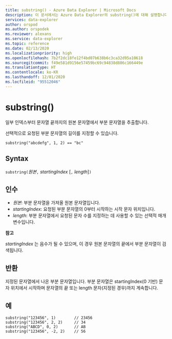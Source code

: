 ```yaml
---
title: substring() - Azure Data Explorer | Microsoft Docs
description: 이 문서에서는 Azure Data Explorer의 substring()에 대해 설명합니다.
services: data-explorer
author: orspod
ms.author: orspodek
ms.reviewer: alexans
ms.service: data-explorer
ms.topic: reference
ms.date: 02/13/2020
ms.localizationpriority: high
ms.openlocfilehash: 7b2f2dc18fe12f4bd07b638b6c3ca32d95a10618
ms.sourcegitcommit: f49e581d9156e57459bc69c94838d886c166449e
ms.translationtype: HT
ms.contentlocale: ko-KR
ms.lasthandoff: 12/01/2020
ms.locfileid: "95512046"
---
```

# <a name="substring"></a>substring()

일부 인덱스부터 문자열 끝까지의 원본 문자열에서 부분 문자열을 추출합니다.

선택적으로 요청된 부분 문자열의 길이를 지정할 수 있습니다.

```kusto
substring("abcdefg", 1, 2) == "bc"
```

## <a name="syntax"></a>Syntax

`substring(`*원본*`,` *startingIndex* [`,` *length*]`)`

## <a name="arguments"></a>인수

* *원본*: 부분 문자열을 가져올 원본 문자열입니다.
* *startingIndex*: 요청된 부분 문자열의 0부터 시작하는 시작 문자 위치입니다.
* *length*: 부분 문자열에서 요청된 문자 수를 지정하는 데 사용할 수 있는 선택적 매개 변수입니다. 

**참고**

*startingIndex* 는 음수가 될 수 있으며, 이 경우 원본 문자열의 끝에서 부분 문자열이 검색됩니다.

## <a name="returns"></a>반환

지정된 문자열에서 나온 부분 문자열입니다. 부분 문자열은 startingIndex(0 기반) 문자 위치에서 시작하며 문자열의 끝 또는 length 문자(지정된 경우)까지 계속합니다.

## <a name="examples"></a>예

```kusto
substring("123456", 1)        // 23456
substring("123456", 2, 2)     // 34
substring("ABCD", 0, 2)       // AB
substring("123456", -2, 2)    // 56
```